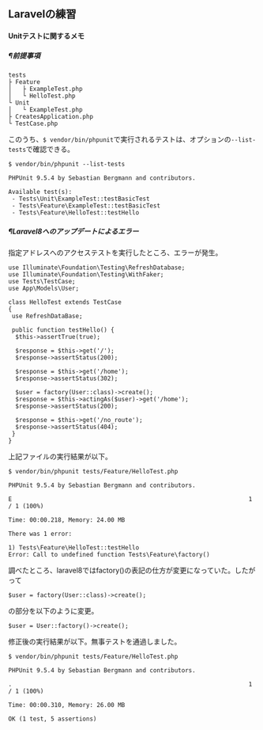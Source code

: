 ## Laravelの練習
#### Unitテストに関するメモ
##### ¶前提事項
```
tests
├ Feature
│   ├ ExampleTest.php
│   └ HelloTest.php
└ Unit
│   └ ExampleTest.php
├ CreatesApplication.php
└ TestCase.php
```
このうち、`$ vendor/bin/phpunit`で実行されるテストは、オプションの`--list-tests`で確認できる。
```console
$ vendor/bin/phpunit --list-tests

PHPUnit 9.5.4 by Sebastian Bergmann and contributors.

Available test(s):
 - Tests\Unit\ExampleTest::testBasicTest
 - Tests\Feature\ExampleTest::testBasicTest
 - Tests\Feature\HelloTest::testHello
```
##### ¶Laravel8へのアップデートによるエラー
指定アドレスへのアクセステストを実行したところ、エラーが発生。
```HelloTest.php
use Illuminate\Foundation\Testing\RefreshDatabase;
use Illuminate\Foundation\Testing\WithFaker;
use Tests\TestCase;
use App\Models\User;

class HelloTest extends TestCase
{
 use RefreshDataBase;
 
 public function testHello() {
  $this->assertTrue(true);
  
  $response = $this->get('/');
  $response->assertStatus(200);

  $response = $this->get('/home');
  $response->assertStatus(302);
  
  $user = factory(User::class)->create();
  $response = $this->actingAs($user)->get('/home');
  $response->assertStatus(200);
  
  $response = $this->get('/no_route');
  $response->assertStatus(404);
 }
}
```
上記ファイルの実行結果が以下。
```console
$ vendor/bin/phpunit tests/Feature/HelloTest.php

PHPUnit 9.5.4 by Sebastian Bergmann and contributors.

E                                                                   1 / 1 (100%)

Time: 00:00.218, Memory: 24.00 MB

There was 1 error:

1) Tests\Feature\HelloTest::testHello
Error: Call to undefined function Tests\Feature\factory()
```
調べたところ、laravel8ではfactory()の表記の仕方が変更になっていた。したがって
```HelloTest.php
$user = factory(User::class)->create();
```
の部分を以下のように変更。
```HelloTest.php
$user = User::factory()->create();
```
修正後の実行結果が以下。無事テストを通過しました。
```console
$ vendor/bin/phpunit tests/Feature/HelloTest.php

PHPUnit 9.5.4 by Sebastian Bergmann and contributors.

.                                                                   1 / 1 (100%)

Time: 00:00.310, Memory: 26.00 MB

OK (1 test, 5 assertions)
```

